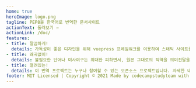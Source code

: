 ```yaml
---
home: true
heroImage: logo.png
tagline: PEP8을 한국어로 번역한 문서사이트
actionText: 둘러보기 →
actionLink: /doc/
features:
- title: 깔끔하게!
  details: 가독성이 좋은 디자인을 위해 vuepress 프레임워크를 이용하여 스태틱 사이트를 생성했습니다.
- title: 왜곡없이!
  details: 불필요한 단어나 미사여구는 최대한 피하면서, 원본 그대로의 직역을 의미전달을 해치지 않는 선에서 유지하였습니다.
- title: 열려있는!
  details: 이 번역 프로젝트는 누구나 참여할 수 있는 오픈소스 프로젝트입니다. 자세한 내용은 우측 상단 깃허브 레포지토리에 방문 바랍니다.
footer: MIT Licensed | Copyright © 2021 Made by codecampstudyteam with ❤️
---
```


